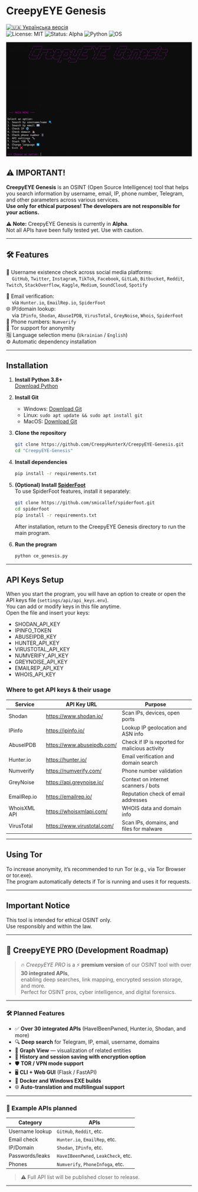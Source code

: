 # CreepyEYE Genesis

[![🇺🇦 Українська версія](https://img.shields.io/badge/Language-Українська-blue)](README_ua.md)  
![License: MIT](https://img.shields.io/badge/license-MIT-green)  ![Status: Alpha](https://img.shields.io/badge/status-alpha-orange)  ![Python](https://img.shields.io/badge/python-3.8%2B-blue)  ![OS](https://img.shields.io/badge/OS-Windows%20|%20Linux%20|%20Mac-lightgrey)

![CreepyEYE Genesis](./PNG/CE_genesis.png)

## ⚠️ IMPORTANT!
**CreepyEYE Genesis** is an OSINT (Open Source Intelligence) tool that helps you search information by username, email, IP, phone number, Telegram, and other parameters across various services.  
**Use only for ethical purposes! The developers are not responsible for your actions.**

⚠️ **Note:** CreepyEYE Genesis is currently in **Alpha**.  
Not all APIs have been fully tested yet. Use with caution.

---

## 🛠️ Features

🔎 Username existence check across social media platforms:  
&nbsp;&nbsp;&nbsp;&nbsp;`GitHub`, `Twitter`, `Instagram`, `TikTok`, `Facebook`, `GitLab`, `Bitbucket`, `Reddit`, `Twitch`, `StackOverflow`, `Kaggle`, `Medium`, `SoundCloud`, `Spotify`

📧 Email verification:  
&nbsp;&nbsp;&nbsp;&nbsp;via `Hunter.io`, `EmailRep.io`, `SpiderFoot`  
🌐 IP/domain lookup:  
&nbsp;&nbsp;&nbsp;&nbsp;via `IPinfo`, `Shodan`, `AbuseIPDB`, `VirusTotal`, `GreyNoise`, `Whois`, `SpiderFoot`  
📱 Phone numbers: `Numverify`  
🧅 Tor support for anonymity  
🈯 Language selection menu (`Ukrainian` / `English`)  
⚙️ Automatic dependency installation

---

## Installation

1. **Install Python 3.8+**  
   [Download Python](https://www.python.org/downloads/)

2. **Install Git**  
   - Windows: [Download Git](https://git-scm.com/downloads/win)  
   - Linux: `sudo apt update && sudo apt install git`  
   - MacOS: [Download Git](https://git-scm.com/downloads/mac)

3. **Clone the repository**  
   ```sh
   git clone https://github.com/CreepyHunterX/CreepyEYE-Genesis.git
   cd "CreepyEYE-Genesis"
   ```

4. **Install dependencies**  
   ```sh
   pip install -r requirements.txt
   ```

5. **(Optional) Install [SpiderFoot](https://github.com/smicallef/spiderfoot)**  
   To use SpiderFoot features, install it separately:  
   ```sh
   git clone https://github.com/smicallef/spiderfoot.git
   cd spiderfoot
   pip install -r requirements.txt
   ```  
   After installation, return to the CreepyEYE Genesis directory to run the main program.

6. **Run the program**  
   ```sh
   python ce_genesis.py
   ```

---

## API Keys Setup

When you start the program, you will have an option to create or open the API keys file (`settings/api/api_keys.env`).  
You can add or modify keys in this file anytime.  
Open the file and insert your keys:

- SHODAN_API_KEY  
- IPINFO_TOKEN  
- ABUSEIPDB_KEY  
- HUNTER_API_KEY  
- VIRUSTOTAL_API_KEY  
- NUMVERIFY_API_KEY  
- GREYNOISE_API_KEY  
- EMAILREP_API_KEY  
- WHOIS_API_KEY  

### Where to get API keys & their usage

| Service        | API Key URL                               | Purpose                                           |
|----------------|-------------------------------------------|--------------------------------------------------|
| Shodan         | https://www.shodan.io/                    | Scan IPs, devices, open ports                    |
| IPinfo         | https://ipinfo.io/                        | Lookup IP geolocation and ASN info              |
| AbuseIPDB      | https://www.abuseipdb.com/                | Check if IP is reported for malicious activity  |
| Hunter.io      | https://hunter.io/                        | Email verification and domain search            |
| Numverify      | https://numverify.com/                     | Phone number validation                          |
| GreyNoise      | https://api.greynoise.io/                 | Context on internet scanners / bots             |
| EmailRep.io    | https://emailrep.io/                       | Reputation check of email addresses             |
| WhoisXML API   | https://whoisxmlapi.com/                  | WHOIS data and domain info                        |
| VirusTotal     | https://www.virustotal.com/               | Scan IPs, domains, and files for malware        |


---

## Using Tor

To increase anonymity, it’s recommended to run Tor (e.g., via Tor Browser or tor.exe).  
The program automatically detects if Tor is running and uses it for requests.

---

## Important Notice

This tool is intended for ethical OSINT only.  
Use responsibly and within the law.

---

## 🧠 CreepyEYE PRO (Development Roadmap)

> 🔥 *CreepyEYE PRO* is a ⚡ **premium version** of our OSINT tool with over **30 integrated APIs**,  
> enabling deep searches, link mapping, encrypted session storage, and more.  
> Perfect for OSINT pros, cyber intelligence, and digital forensics.

---

### 🛠️ Planned Features

- ✅ **Over 30 integrated APIs** (HaveIBeenPwned, Hunter.io, Shodan, and more)  
- 🔍 **Deep search** for Telegram, IP, email, username, domains  
- 🧩 **Graph View** — visualization of related entities  
- 💾 **History and session saving with encryption option**  
- 🛡️ **TOR / VPN mode support**  
- 🖥️ **CLI + Web GUI** (Flask / FastAPI)  
- 🐳 **Docker and Windows EXE builds**  
- 🌐 **Auto-translation and multilingual support**

---

### 📌 Example APIs planned

| Category        | APIs                                |
|-----------------|-------------------------------------|
| Username lookup | `GitHub`, `Reddit`, etc.            |
| Email check     | `Hunter.io`, `EmailRep`, etc.       |
| IP/Domain       | `Shodan`, `IPinfo`, etc.            |
| Passwords/leaks | `HaveIBeenPwned`, `LeakCheck`, etc. |
| Phones          | `Numverify`, `PhoneInfoga`, etc.    |

> ⚠️ Full API list will be published closer to release.

---
